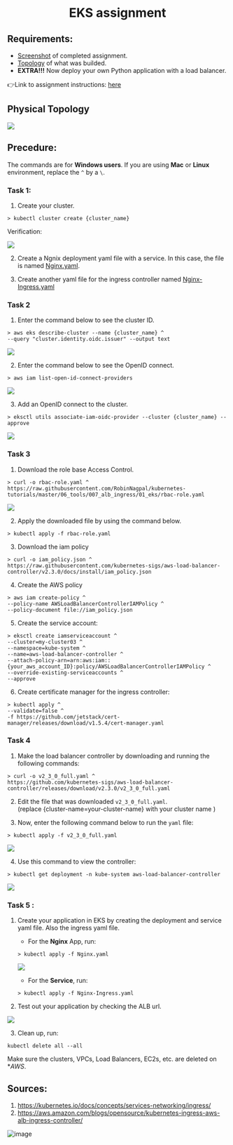 <h1 align=center>EKS assignment</h1>   

## Requirements:
- [Screenshot](https://github.com/ibrahima1289/EKS_ASGMT/blob/main/images/EKS-Assign9.PNG) of completed assignment.
- [Topology](https://github.com/ibrahima1289/EKS_ASGMT/blob/main/eks-topology.PNG) of what was builded.
- **EXTRA!!!** Now deploy your own Python application with a load balancer.

👉Link to assignment instructions: [here](https://github.com/kura-labs-org/EKS_ASGMT/blob/main/EKS%20assignment.pdf)  

## Physical Topology

![](eks-topology.PNG)

## Precedure:

The commands are for **Windows users**. If you are using **Mac** or **Linux** environment, replace the `^` by a `\`.

### Task 1: 

1. Create your cluster.

```
> kubectl cluster create {cluster_name}
```

Verification: 

![](images/EKS-Assign1.PNG)

2. Create a Ngnix deployment yaml file with a service. In this case, the file is named [Nginx.yaml](https://github.com/ibrahima1289/EKS_ASGMT/blob/main/Nginx.yaml).

3. Create another yaml file for the ingress controller named [Nginx-Ingress.yaml](https://github.com/ibrahima1289/EKS_ASGMT/blob/main/Nginx-Ingress.yaml)

### Task 2

1. Enter the command below to see the cluster ID.

```
> aws eks describe-cluster --name {cluster_name} ^ 
--query "cluster.identity.oidc.issuer" --output text
```

![](images/EKS-Assign2.PNG)


2. Enter the command below to see the OpenID connect.

```
> aws iam list-open-id-connect-providers
```
![](images/EKS-Assign4.PNG)

3. Add an OpenID connect to the cluster.

```
> eksctl utils associate-iam-oidc-provider --cluster {cluster_name} --approve
```
![](images/EKS-Assign3.PNG)

### Task 3

1. Download the role base Access Control.

```
> curl -o rbac-role.yaml ^ 
https://raw.githubusercontent.com/RobinNagpal/kubernetes-tutorials/master/06_tools/007_alb_ingress/01_eks/rbac-role.yaml 
```
![](images/EKS-Assign5.PNG)

2. Apply the downloaded file by using the command below.

```
> kubectl apply -f rbac-role.yaml
```

3. Download the iam policy

```
> curl -o iam_policy.json ^
https://raw.githubusercontent.com/kubernetes-sigs/aws-load-balancer-controller/v2.3.0/docs/install/iam_policy.json
```

4. Create the AWS policy 

```
> aws iam create-policy ^
--policy-name AWSLoadBalancerControllerIAMPolicy ^
--policy-document file://iam_policy.json
```

5. Create the service account: 

```
> eksctl create iamserviceaccount ^
--cluster=my-cluster03 ^
--namespace=kube-system ^
--name=aws-load-balancer-controller ^
--attach-policy-arn=arn:aws:iam::{your_aws_account_ID}:policy/AWSLoadBalancerControllerIAMPolicy ^
--override-existing-serviceaccounts ^
--approve
``` 
	
6.  Create certificate manager for the ingress controller:

```
> kubectl apply ^
--validate=false ^
-f https://github.com/jetstack/cert-manager/releases/download/v1.5.4/cert-manager.yaml
```

### Task 4

1. Make the load balancer controller by downloading and running the following commands:

```
> curl -o v2_3_0_full.yaml ^
https://github.com/kubernetes-sigs/aws-load-balancer-controller/releases/download/v2.3.0/v2_3_0_full.yaml
```

2. Edit the file that was downloaded `v2_3_0_full.yaml`.<br> 
(replace {cluster-name=your-cluster-name} with your cluster name )

3. Now, enter the following command below to run the `yaml` file:

```
> kubectl apply -f v2_3_0_full.yaml
```
![](images/EKS-Assign6.PNG)

4. Use this command to view the controller: 

```
> kubectl get deployment -n kube-system aws-load-balancer-controller
```
![](images/EKS-Assign7.PNG)


### Task 5 : 

1. Create your application in EKS by creating the deployment and service yaml file. Also the ingress yaml file. 

	* For the **Nginx** App, run:
	```
  	> kubectl apply -f Nginx.yaml
	```
	![](images/EKS-Assign8.PNG)
	
	* For the **Service**, run:
	```
	> kubectl apply -f Nginx-Ingress.yaml
	```

2. Test out your application by checking the ALB url.

![](images/EKS-Assign9.PNG)

3. Clean up, run:
```
kubectl delete all --all
```

Make sure the clusters, VPCs, Load Balancers, EC2s, etc. are deleted on **AWS*.

	

## Sources:

1. https://kubernetes.io/docs/concepts/services-networking/ingress/
2. https://aws.amazon.com/blogs/opensource/kubernetes-ingress-aws-alb-ingress-controller/



![image](https://encrypted-tbn0.gstatic.com/images?q=tbn:ANd9GcRcO3uI0ECzZUMHNrbDPkM2IXhL3MzAQsmGCg&usqp=CAU)
